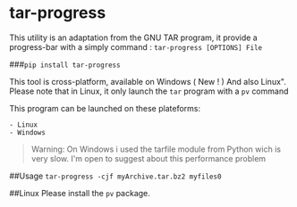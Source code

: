 # tar-progress

This utility is an adaptation from the GNU TAR program, it provide a progress-bar with a simply command : 
`tar-progress [OPTIONS] File`

###`pip install tar-progress`

This tool is cross-platform, available on Windows ( New ! ) And also Linux". Please note that in Linux, it only launch the `tar` program with a `pv` command

This program can be launched on these plateforms:

    - Linux
    - Windows
    
>Warning: On Windows i used the tarfile module from Python wich is very slow. I'm open to suggest about this performance problem

##Usage
`tar-progress -cjf myArchive.tar.bz2 myfiles0`

##Linux
Please install the `pv` package.